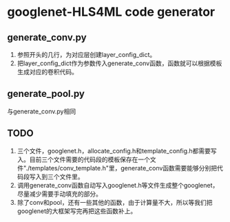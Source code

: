# googlenet-HLS4ML code generator
## generate_conv.py
1. 参照开头的几行，为对应层创建layer_config_dict。
2. 把layer_config_dict作为参数传入generate_conv函数，函数就可以根据模板生成对应的卷积代码。
## generate_pool.py
与generate_conv.py相同

## TODO
1. 三个文件，googlenet.h，allocate_config.h和template_config.h都需要写入。目前三个文件需要的代码段的模板保存在一个文件"./templates/conv_template.h"里，generate_conv函数需要能够分别把代码段写入到三个文件里。
2. 调用generate_conv函数自动写入googlenet.h等文件生成整个googlenet，尽量减少需要手动填充的部分。
3. 除了conv和pool，还有一些其他的函数，由于计算量不大，所以等我们把googlenet的大框架写完再把这些函数补上。